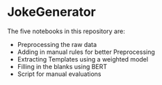 # JokeGenerator

The five notebooks in this repository are:
- Preprocessing the raw data
- Adding in manual rules for better Preprocessing
- Extracting Templates using a weighted model
- Filling in the blanks using BERT
- Script for manual evaluations
